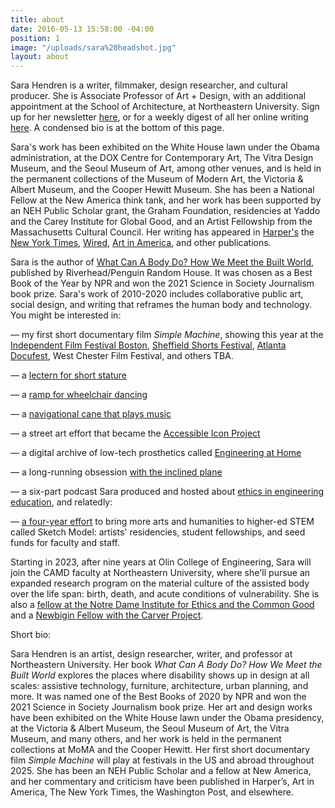 ```yaml
---
title: about
date: 2016-05-13 15:58:00 -04:00
position: 1
image: "/uploads/sara%20headshot.jpg"
layout: about
---
```


Sara Hendren is a writer, filmmaker, design researcher, and cultural producer. She is Associate Professor of Art + Design, with an additional appointment at the School of Architecture, at Northeastern University. Sign up for her newsletter [here](https://sarahendren.substack.com/), or for a weekly digest of all her online writing [here](https://ablerism.micro.blog/subscribe/). A condensed bio is at the bottom of this page.

Sara's work has been exhibited on the White House lawn under the Obama administration, at the DOX Centre for Contemporary Art, The Vitra Design Museum, and the Seoul Museum of Art, among other venues, and is held in the permanent collections of the Museum of Modern Art, the Victoria & Albert Museum, and the Cooper Hewitt Museum. She has been a National Fellow at the New America think tank, and her work has been supported by an NEH Public Scholar grant, the Graham Foundation, residencies at Yaddo and the Carey Institute for Global Good, and an Artist Fellowship from the Massachusetts Cultural Council. Her writing has appeared in [Harper's](https://harpers.org/archive/2023/12/bonnyrigg-scotland-sensory-workshop/) the [New York Times](https://www.nytimes.com/2021/07/16/opinion/cities-reopening-time.html), [Wired](https://www.wired.com/story/prosthetics-disability-future-of-work/), [Art in America](https://www.artnews.com/art-in-america/features/five-artists-disability-art-1234642880/), and other publications.

Sara is the author of [What Can A Body Do? How We Meet the Built World](https://www.penguinrandomhouse.com/books/561049/what-can-a-body-do-by-sara-hendren/), published by Riverhead/Penguin Random House. It was chosen as a Best Book of the Year by NPR and won the 2021 Science in Society Journalism book prize. Sara's work of 2010-2020 includes collaborative
public art, social design, and writing that reframes
the human body and technology. You might be interested in:

— my first short documentary film *Simple Machine*, showing this year at the [Independent Film Festival Boston](https://iffboston.org/series/the-festival/screening/shorts/kenmore-documentary/), [Sheffield Shorts Festival](https://www.eventbrite.com/e/sheffield-shorts-film-festival-tickets-1250055181699), [Atlanta Docufest](https://docufest.com/25-6), West Chester Film Festival, and others TBA.

— a [lectern for short stature](http://aplusa.org/projects/alterpodium-amanda-cachia/)
 
— a [ramp for wheelchair dancing](http://aplusa.org/projects/ramp-alice-sheppard/)

— a [navigational cane that plays music](http://aplusa.org/projects/acoustic-mobility-device-carmen-papalia/)
  
— a street art effort that became the [Accessible Icon Project](https://accessibleicon.org/) 

— a digital archive of low-tech prosthetics called [Engineering at Home](http://engineeringathome.org/)
 
— a long-running obsession [with the inclined plane](https://sarahendren.com/projects-lab/slope-intercept/)

— a six-part podcast Sara produced and hosted about [ethics in engineering education](https://open.spotify.com/show/7k84pjLtVVssV1bWzT6Bxv), and relatedly:

— [a four-year effort](https://www.olin.edu/sketchmodel) to bring more arts and humanities to higher-ed STEM called Sketch Model: artists' residencies, student fellowships, and seed funds for faculty and staff.

Starting in 2023, after nine years at Olin College of Engineering, Sara will join the CAMD faculty at Northeastern University, where she'll pursue an expanded research program on the material culture of the assisted body over the life span: birth, death, and acute conditions of vulnerability. She is also a [fellow at the Notre Dame Institute for Ethics and the Common Good](https://ethics.nd.edu/fellowships-and-grants/fellows/sara-hendren-2024-2025/) and a [Newbigin Fellow with the Carver Project](https://www.newbiginfellows.org/cohort-2).

Short bio: 

Sara Hendren is an artist, design researcher, writer, and professor at Northeastern University. Her book *What Can A Body Do? How We Meet the Built World* explores the places where disability shows up in design at all scales: assistive technology, furniture, architecture, urban planning, and more. It was named one of the Best Books of 2020 by NPR and won the 2021 Science in Society Journalism book prize. Her art and design works have been exhibited on the White House lawn under the Obama presidency, at the Victoria & Albert Museum, the Seoul Museum of Art, the Vitra Museum, and many others, and her work is held in the permanent collections at MoMA and the Cooper Hewitt. Her first short documentary film *Simple Machine* will play at festivals in the US and abroad throughout 2025. She has been an NEH Public Scholar and a fellow at New America, and her commentary and criticism have been published in Harper’s, Art in America, The New York Times, the Washington Post, and elsewhere.